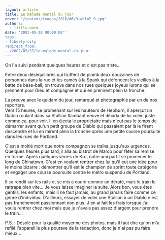 ```yaml
---
layout: article
title: Le malade mental du jour
cover: "/content/images/2016/06/Diablo2_0.jpg"
authors:
  - little-worm
date: '2002-05-28 00:00:00''
tags:
- liberty-city
redirect_from:
- /2002/05/27/le-malade-mental-du-jour
---
```


On l'a suivi pendant quelques heures et c'est pas triste...

Entre deux déséquilibrés qui truffent de plomb deux douzaines de personnes dans la rue et les camés à la Spank qui défoncent les vieilles à la batte de base-ball, on trouve dans nos rues quelques joyeux lurons qui se prennent pour Dieu et compagnie et qui en prennent plein la tronche.

La preuve avec le quidam du jour, remarqué et photographié par un de nos reporters.  
Vers 15 heures, se promenant sur les hauteurs de Hepburn, il aperçut un Diablo roulant dans sa Stallion flambant neuve et décida de lui voler, juste comme ça, pour voir. Il en éjecta le propriétaire mais n'eut pas le temps de démarrer avant qu'un petit groupe de Diablo qui passaient par là le firent descendre et lui en mirent plein la tronche après une petite course poursuite dans les rues de Portland.

C'est à moitié mort que notre compagnon se traîna jusqu'aux urgences. Quelques heures plus tard, il alla au bistrot de Marco pour fêter sa remise en forme. Après quelques verres de Kro, notre ami partit se promener le long de Chinatown. C'est en voulant rentrer chez lui qu'il eut une idée pour le moins bizarre : démontrer qu'il est le champion de sprint toute catégorie et engager une course poursuite contre le métro suspendu de Portland.

Il se rendit sur les rails et se mis à courir comme un dératé, mais le train le rattrapa bien vite... Je vous laisse imaginer la suite. Alors bon, vous êtes gentils, les enfants, mais il ne faut jamais, au grand jamais faire comme ce genre d'individus. D'ailleurs, essayer de voler une Stallion à un Diablo n'est pas franchement passionnant non plus. J'en ai fait les frais lorsque j'ai voulu rentrer chez moi mais que je n'avais pas assez d'argent pour prendre le train...

P.S. : Désolé pour la qualité moyenne des photos, mais il faut dire qu'on m'a refilé l'appareil le plus pourave de la rédaction, donc je n'ai pas pu faire mieux...